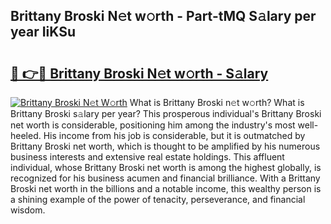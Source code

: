 ## Brittany Broski N𝚎t w𝚘rth - Part-tMQ S𝚊lary per year IiKSu

# <h2><a href="http://gc4g0i3.nevu.top/?p=Brittany+Broski">🔗 👉🔴 Brittany Broski N𝚎t w𝚘rth - S𝚊lary</a></h2>

[![Brittany Broski N𝚎t W𝚘rth](https://i.imgur.com/Oavwk0R.jpeg)](http://gc4g0i3.nevu.top/?p=Brittany+Broski)
What is Brittany Broski n𝚎t w𝚘rth? What is Brittany Broski s𝚊lary per year?
This prosperous individual's Brittany Broski net worth is considerable, positioning him among the industry's most well-heeled. His income from his job is considerable, but it is outmatched by Brittany Broski net worth, which is thought to be amplified by his numerous business interests and extensive real estate holdings. This affluent individual, whose Brittany Broski net worth is among the highest globally, is recognized for his business acumen and financial brilliance. With a Brittany Broski net worth in the billions and a notable income, this wealthy person is a shining example of the power of tenacity, perseverance, and financial wisdom.
